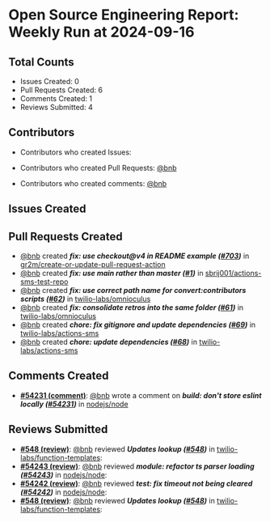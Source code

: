 # Open Source Engineering Report: Weekly Run at 2024-09-16

## Total Counts

* Issues Created: 0
* Pull Requests Created: 6
* Comments Created: 1
* Reviews Submitted: 4

## Contributors

* Contributors who created Issues: 

* Contributors who created Pull Requests: [@bnb](https://github.com/bnb)

* Contributors who created comments: [@bnb](https://github.com/bnb)

## Issues Created



## Pull Requests Created

* [@bnb](https://github.com/bnb) created _**fix: use checkout@v4 in README example ([#703](https://github.com/gr2m/create-or-update-pull-request-action/pull/703))**_ in [gr2m/create-or-update-pull-request-action](https://github.com/gr2m/create-or-update-pull-request-action)
* [@bnb](https://github.com/bnb) created _**fix: use main rather than master ([#1](https://github.com/sbrij001/actions-sms-test-repo/pull/1))**_ in [sbrij001/actions-sms-test-repo](https://github.com/sbrij001/actions-sms-test-repo)
* [@bnb](https://github.com/bnb) created _**fix: use correct path name for convert:contributors scripts ([#62](https://github.com/twilio-labs/omnioculus/pull/62))**_ in [twilio-labs/omnioculus](https://github.com/twilio-labs/omnioculus)
* [@bnb](https://github.com/bnb) created _**fix: consolidate retros into the same folder ([#61](https://github.com/twilio-labs/omnioculus/pull/61))**_ in [twilio-labs/omnioculus](https://github.com/twilio-labs/omnioculus)
* [@bnb](https://github.com/bnb) created _**chore: fix gitignore and update dependencies ([#69](https://github.com/twilio-labs/actions-sms/pull/69))**_ in [twilio-labs/actions-sms](https://github.com/twilio-labs/actions-sms)
* [@bnb](https://github.com/bnb) created _**chore: update dependencies ([#68](https://github.com/twilio-labs/actions-sms/pull/68))**_ in [twilio-labs/actions-sms](https://github.com/twilio-labs/actions-sms)

## Comments Created

* **[#54231 (comment)](https://github.com/nodejs/node/pull/54231#issuecomment-2273930125)**: [@bnb](https://github.com/bnb) wrote a comment on _**build: don't store eslint locally ([#54231](https://github.com/nodejs/node/pull/54231))**_ in [nodejs/node](https://github.com/nodejs/node)

## Reviews Submitted

* **[#548 (review)](https://github.com/twilio-labs/function-templates/pull/548#pullrequestreview-2236089131)**: [@bnb](https://github.com/bnb) reviewed _**Updates lookup ([#548](https://github.com/twilio-labs/function-templates/pull/548))**_ in [twilio-labs/function-templates](https://github.com/twilio-labs/function-templates): 
* **[#54243 (review)](https://github.com/nodejs/node/pull/54243#pullrequestreview-2225749137)**: [@bnb](https://github.com/bnb) reviewed _**module: refactor ts parser loading ([#54243](https://github.com/nodejs/node/pull/54243))**_ in [nodejs/node](https://github.com/nodejs/node): 
* **[#54242 (review)](https://github.com/nodejs/node/pull/54242#pullrequestreview-2225747045)**: [@bnb](https://github.com/bnb) reviewed _**test: fix timeout not being cleared ([#54242](https://github.com/nodejs/node/pull/54242))**_ in [nodejs/node](https://github.com/nodejs/node): 
* **[#548 (review)](https://github.com/twilio-labs/function-templates/pull/548#pullrequestreview-2225665357)**: [@bnb](https://github.com/bnb) reviewed _**Updates lookup ([#548](https://github.com/twilio-labs/function-templates/pull/548))**_ in [twilio-labs/function-templates](https://github.com/twilio-labs/function-templates): 